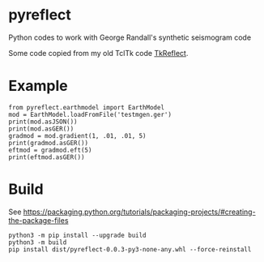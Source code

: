 # pyreflect
Python codes to work with George Randall's synthetic seismogram code

Some code copied from my old TclTk code [TkReflect](https://github.com/crotwell/TkReflect).

# Example

```
from pyreflect.earthmodel import EarthModel
mod = EarthModel.loadFromFile('testmgen.ger')
print(mod.asJSON())
print(mod.asGER())
gradmod = mod.gradient(1, .01, .01, 5)
print(gradmod.asGER())
eftmod = gradmod.eft(5)
print(eftmod.asGER())
```

# Build

See https://packaging.python.org/tutorials/packaging-projects/#creating-the-package-files

```
python3 -m pip install --upgrade build
python3 -m build
pip install dist/pyreflect-0.0.3-py3-none-any.whl --force-reinstall
```
